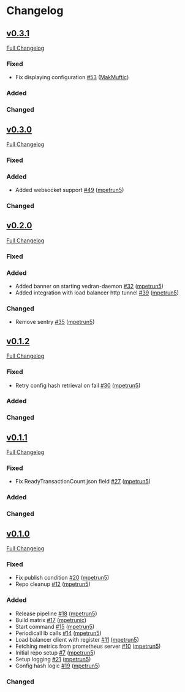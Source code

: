 # Changelog

## [v0.3.1](https://github.com/NodeFactoryIo/vedran-daemon/tree/v0.3.1)

[Full Changelog](https://github.com/NodeFactoryIo/vedran-daemon/compare/v0.3.0...HEAD)

### Fixed
- Fix displaying configuration [\#53](https://github.com/NodeFactoryIo/vedran-daemon/pull/53) ([MakMuftic](https://github.com/MakMuftic))

### Added

### Changed

## [v0.3.0](https://github.com/NodeFactoryIo/vedran-daemon/tree/v0.3.0)

[Full Changelog](https://github.com/NodeFactoryIo/vedran-daemon/compare/v0.2.0...v0.3.0)

### Fixed

### Added
- Added websocket support [\#49](https://github.com/NodeFactoryIo/vedran-daemon/pull/49) ([mpetrun5](https://github.com/mpetrun5))

### Changed


## [v0.2.0](https://github.com/NodeFactoryIo/vedran-daemon/tree/v0.2.0)

[Full Changelog](https://github.com/NodeFactoryIo/vedran-daemon/compare/v0.1.2...v0.2.0)

### Fixed

### Added
- Added banner on starting vedran-daemon [\#32](https://github.com/NodeFactoryIo/vedran-daemon/pull/32) ([mpetrun5](https://github.com/mpetrun5))
- Added integration with load balancer http tunnel [\#39](https://github.com/NodeFactoryIo/vedran-daemon/pull/39) ([mpetrun5](https://github.com/mpetrun5))

### Changed
- Remove sentry [\#35](https://github.com/NodeFactoryIo/vedran-daemon/pull/35) ([mpetrun5](https://github.com/mpetrun5))

## [v0.1.2](https://github.com/NodeFactoryIo/vedran-daemon/tree/v0.1.2)

[Full Changelog](https://github.com/NodeFactoryIo/vedran-daemon/compare/v0.1.1...v0.1.2)

### Fixed
- Retry config hash retrieval on fail [\#30](https://github.com/NodeFactoryIo/vedran-daemon/pull/30) ([mpetrun5](https://github.com/mpetrun5))

### Added

### Changed

## [v0.1.1](https://github.com/NodeFactoryIo/vedran-daemon/tree/v0.1.1)

[Full Changelog](https://github.com/NodeFactoryIo/vedran-daemon/compare/v0.1.0...v0.1.1)

### Fixed
- Fix ReadyTransactionCount json field [\#27](https://github.com/NodeFactoryIo/vedran-daemon/pull/27) ([mpetrun5](https://github.com/mpetrun5))

### Added

### Changed

## [v0.1.0](https://github.com/NodeFactoryIo/vedran-daemon/tree/v.0.1.0)

[Full Changelog](https://github.com/NodeFactoryIo/vedran-daemon/compare/00a487dbbbd8e201b1354080e88302e0db4130f0...v.0.1.0)

### Fixed
- Fix publish condition [\#20](https://github.com/NodeFactoryIo/vedran-daemon/pull/20) ([mpetrun5](https://github.com/mpetrun5))
- Repo cleanup [\#12](https://github.com/NodeFactoryIo/vedran-daemon/pull/12) ([mpetrun5](https://github.com/mpetrun5))

### Added
- Release pipeline [\#18](https://github.com/NodeFactoryIo/vedran-daemon/pull/18) ([mpetrun5](https://github.com/mpetrun5))
- Build matrix [\#17](https://github.com/NodeFactoryIo/vedran-daemon/pull/17) ([mpetrunic](https://github.com/mpetrunic))
- Start command [\#15](https://github.com/NodeFactoryIo/vedran-daemon/pull/15) ([mpetrun5](https://github.com/mpetrun5))
- Periodicall lb calls [\#14](https://github.com/NodeFactoryIo/vedran-daemon/pull/14) ([mpetrun5](https://github.com/mpetrun5))
- Load balancer client with register [\#11](https://github.com/NodeFactoryIo/vedran-daemon/pull/11) ([mpetrun5](https://github.com/mpetrun5))
- Fetching metrics from prometheus server [\#10](https://github.com/NodeFactoryIo/vedran-daemon/pull/10) ([mpetrun5](https://github.com/mpetrun5))
- Initial repo setup [\#7](https://github.com/NodeFactoryIo/vedran-daemon/pull/7) ([mpetrun5](https://github.com/mpetrun5))
- Setup logging [\#21](https://github.com/NodeFactoryIo/vedran-daemon/pull/21) ([mpetrun5](https://github.com/mpetrun5))
- Config hash logic [\#19](https://github.com/NodeFactoryIo/vedran-daemon/pull/19) ([mpetrun5](https://github.com/mpetrun5))

### Changed
